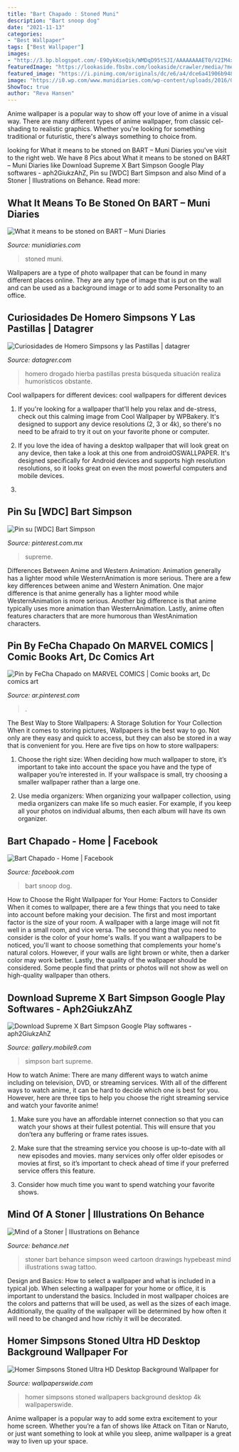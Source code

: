 ```yaml
---
title: "Bart Chapado : Stoned Muni"
description: "Bart snoop dog"
date: "2021-11-13"
categories:
- "Best Wallpaper"
tags: ["Best Wallpaper"]
images:
- "http://3.bp.blogspot.com/-E9OykKseQik/WMDqD95tSJI/AAAAAAAAET0/V2IM4xHR6_Q1x8F5jrBePn_SBfa20WPMwCK4B/s1600/homero-simpson-drogado-5.jpg"
featuredImage: "https://lookaside.fbsbx.com/lookaside/crawler/media/?media_id=1246398558754108"
featured_image: "https://i.pinimg.com/originals/dc/e6/a4/dce6a41906b948c9fbb62b22b2fc17ae.png"
image: "https://i0.wp.com/www.munidiaries.com/wp-content/uploads/2016/04/BART_stoned.jpg?resize=860%2C668"
ShowToc: true
author: "Reva Hansen"
---
```



Anime wallpaper is a popular way to show off your love of anime in a visual way. There are many different types of anime wallpaper, from classic cel-shading to realistic graphics. Whether you're looking for something traditional or futuristic, there's always something to choice from.

	

		
looking for What it means to be stoned on BART – Muni Diaries you've visit to the right web. We have 8 Pics about What it means to be stoned on BART – Muni Diaries like Download Supreme X Bart Simpson Google Play softwares - aph2GiukzAhZ, Pin su [WDC] Bart Simpson and also Mind of a Stoner | Illustrations on Behance. Read more:
		
    
## What It Means To Be Stoned On BART – Muni Diaries

<img loading=lazy src="https://i0.wp.com/www.munidiaries.com/wp-content/uploads/2016/04/BART_stoned.jpg?resize=860%2C668" onerror="this.onerror=null;this.src='https://tse2.mm.bing.net/th?id=OIP.ortiIV8SguuWHJK8DienLQHaFw&amp;pid=15.1';" alt="What it means to be stoned on BART – Muni Diaries">

_Source: munidiaries.com_

>stoned muni. 

	



Wallpapers are a type of photo wallpaper that can be found in many different places online. They are any type of image that is put on the wall and can be used as a background image or to add some Personality to an office.

    
## Curiosidades De Homero Simpsons Y Las Pastillas | Datagrer

<img loading=lazy src="http://3.bp.blogspot.com/-E9OykKseQik/WMDqD95tSJI/AAAAAAAAET0/V2IM4xHR6_Q1x8F5jrBePn_SBfa20WPMwCK4B/s1600/homero-simpson-drogado-5.jpg" onerror="this.onerror=null;this.src='https://tse1.mm.bing.net/th?id=OIP.HnsOGcwhOPOHyExQ_2TQeAHaFj&amp;pid=15.1';" alt="Curiosidades de Homero Simpsons y las Pastillas | datagrer">

_Source: datagrer.com_

>homero drogado hierba pastillas presta búsqueda situación realiza humorísticos obstante. 

	

Cool wallpapers for different devices:
cool wallpapers for different devices 

1. If you're looking for a wallpaper that'll help you relax and de-stress, check out this calming image from Cool Wallpaper by WPBakery. It's designed to support any device resolutions (2, 3 or 4k), so there's no need to be afraid to try it out on your favorite phone or computer.

2. If you love the idea of having a desktop wallpaper that will look great on any device, then take a look at this one from androidOSWALLPAPER. It's designed specifically for Android devices and supports high resolution resolutions, so it looks great on even the most powerful computers and mobile devices.

3.

    
## Pin Su [WDC] Bart Simpson

<img loading=lazy src="https://i.pinimg.com/originals/dc/e6/a4/dce6a41906b948c9fbb62b22b2fc17ae.png" onerror="this.onerror=null;this.src='https://tse1.mm.bing.net/th?id=OIP.npDJQr0wpVOnF9pYhMuVSQHaHa&amp;pid=15.1';" alt="Pin su [WDC] Bart Simpson">

_Source: pinterest.com.mx_

>supreme. 

	

Differences Between Anime and Western Animation: Animation generally has a lighter mood while WesternAnimation is more serious.
There are a few key differences between anime and Western Animation. One major difference is that anime generally has a lighter mood while WesternAnimation is more serious. Another big difference is that anime typically uses more animation than WesternAnimation. Lastly, anime often features characters that are more humorous than WestAnimation characters.

    
## Pin By FeCha Chapado On MARVEL COMICS | Comic Books Art, Dc Comics Art

<img loading=lazy src="https://i.pinimg.com/736x/8c/f2/35/8cf2356ab6969ce51bfb39638fe236cc.jpg" onerror="this.onerror=null;this.src='https://tse4.mm.bing.net/th?id=OIP.OcsKcNDftxi5KeWkkU007AHaLX&amp;pid=15.1';" alt="Pin by FeCha Chapado on MARVEL COMICS | Comic books art, Dc comics art">

_Source: ar.pinterest.com_

>. 

	

The Best Way to Store Wallpapers: A Storage Solution for Your Collection
When it comes to storing pictures, Wallpapers is the best way to go. Not only are they easy and quick to access, but they can also be stored in a way that is convenient for you. Here are five tips on how to store wallpapers:
1) Choose the right size: When deciding how much wallpaper to store, it’s important to take into account the space you have and the type of wallpaper you’re interested in. If your wallspace is small, try choosing a smaller wallpaper rather than a large one.

2) Use media organizers: When organizing your wallpaper collection, using media organizers can make life so much easier. For example, if you keep all your photos on individual albums, then each album will have its own organizer.

    
## Bart Chapado - Home | Facebook

<img loading=lazy src="https://lookaside.fbsbx.com/lookaside/crawler/media/?media_id=1246398558754108" onerror="this.onerror=null;this.src='https://tse4.mm.bing.net/th?id=OIP.uGa_17XLj8LHOAEtLkJSGAAAAA&amp;pid=15.1';" alt="Bart Chapado - Home | Facebook">

_Source: facebook.com_

>bart snoop dog. 

	

How to Choose the Right Wallpaper for Your Home: Factors to Consider
When it comes to wallpaper, there are a few things that you need to take into account before making your decision. The first and most important factor is the size of your room. A wallpaper with a large image will not fit well in a small room, and vice versa. 
The second thing that you need to consider is the color of your home's walls. If you want a wallpapers to be noticed, you'll want to choose something that complements your home's natural colors. However, if your walls are light brown or white, then a darker color may work better. 
Lastly, the quality of the wallpaper should be considered. Some people find that prints or photos will not show as well on high-quality wallpaper than others.

    
## Download Supreme X Bart Simpson Google Play Softwares - Aph2GiukzAhZ

<img loading=lazy src="https://lh3.googleusercontent.com/H8oTkR5uobj1Mh8RnEgY6FyIRX_L6DDS51vTDWpfdIv_oMpKwZZPo1El3whSPqjWw_Z0" onerror="this.onerror=null;this.src='https://tse1.mm.bing.net/th?id=OIP.etEXWXtNkkXSgL9xVfPz4AAAAA&amp;pid=15.1';" alt="Download Supreme X Bart Simpson Google Play softwares - aph2GiukzAhZ">

_Source: gallery.mobile9.com_

>simpson bart supreme. 

	

How to watch Anime: There are many different ways to watch anime including on television, DVD, or streaming services.
With all of the different ways to watch anime, it can be hard to decide which one is best for you. However, here are three tips to help you choose the right streaming service and watch your favorite anime!
1. Make sure you have an affordable internet connection so that you can watch your shows at their fullest potential. This will ensure that you don’tera any buffering or frame rates issues.

2. Make sure that the streaming service you choose is up-to-date with all new episodes and movies. many services only offer older episodes or movies at first, so it’s important to check ahead of time if your preferred service offers this feature.

3. Consider how much time you want to spend watching your favorite shows.

    
## Mind Of A Stoner | Illustrations On Behance

<img loading=lazy src="https://mir-s3-cdn-cf.behance.net/project_modules/max_1200/cf81f229229621.55e86f2539cc7.jpg" onerror="this.onerror=null;this.src='https://tse1.mm.bing.net/th?id=OIP.2n0equoJyHQ0HcpmA0i-MwHaHa&amp;pid=15.1';" alt="Mind of a Stoner | Illustrations on Behance">

_Source: behance.net_

>stoner bart behance simpson weed cartoon drawings hypebeast mind illustrations swag tattoo. 

	

Design and Basics: How to select a wallpaper and what is included in a typical job.
When selecting a wallpaper for your home or office, it is important to understand the basics. Included in most wallpaper choices are the colors and patterns that will be used, as well as the sizes of each image. Additionally, the quality of the wallpaper will be determined by how often it will need to be changed and how richly it will be decorated.

    
## Homer Simpsons Stoned Ultra HD Desktop Background Wallpaper For

<img loading=lazy src="http://wallpaperswide.com/download/homer_simpsons_stoned-wallpaper-1152x720.jpg" onerror="this.onerror=null;this.src='https://tse3.mm.bing.net/th?id=OIP.QxwSYXoReKFjaa6EKLfnjAHaEo&amp;pid=15.1';" alt="Homer Simpsons Stoned Ultra HD Desktop Background Wallpaper for">

_Source: wallpaperswide.com_

>homer simpsons stoned wallpapers background desktop 4k wallpaperswide. 

	

Anime wallpaper is a popular way to add some extra excitement to your home screen. Whether you’re a fan of shows like Attack on Titan or Naruto, or just want something to look at while you sleep, anime wallpaper is a great way to liven up your space.

